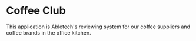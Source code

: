 # Coffee Club

This application is Abletech's reviewing system for our coffee suppliers and coffee brands in the office kitchen.
